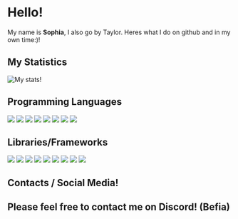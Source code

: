 <h1> Hello! </h1>
My name is <b>Sophia</b>, I also go by Taylor. Heres what I do on github and in my own time:)!

<h2> My Statistics </h2>

<img align="center" src="https://github-readme-streak-stats.herokuapp.com?user=TaylorIsBlue&theme=vue-dark&hide_border=true&date_format=M%20j%5B%2C%20Y%5D" alt="My stats!" />

<h2> Programming Languages </h2>


[<img src="https://img.shields.io/badge/HTML5-E34F26?style=for-the-badge&logo=html5&logoColor=white" />](https://github.com/TaylorIsBlue)
[<img src="https://img.shields.io/badge/CSS3-1572B6?style=for-the-badge&logo=css3&logoColor=white" />](https://github.com/TaylorIsBlue)
[<img src="https://img.shields.io/badge/JavaScript-323330?style=for-the-badge&logo=javascript&logoColor=F7DF1E" />](https://github.com/TaylorIsBlue)
[<img src="https://img.shields.io/badge/TypeScript-007ACC?style=for-the-badge&logo=typescript&logoColor=white" />](https://github.com/TaylorIsBlue)
[<img src="https://img.shields.io/badge/C%23-239120?style=for-the-badge&logo=c-sharp&logoColor=white" />](https://github.com/TaylorIsBlue)
[<img src="https://img.shields.io/badge/Java-ED8B00?style=for-the-badge&logo=java&logoColor=white" />](https://github.com/TaylorIsBlue)
[<img src="https://img.shields.io/badge/Lua-323330?style=for-the-badge&logo=lua&logoColor=white" />](https://github.com/TaylorIsBlue) 
[<img src="https://img.shields.io/badge/json-5E5C5C?style=for-the-badge&logo=json&logoColor=white" />](https://github.com/TaylorIsBlue)


<h2> Libraries/Frameworks </h2>


[<img src="https://img.shields.io/badge/React_Native-20232A?style=for-the-badge&logo=react&logoColor=61DAFB" />](https://github.com/TaylorIsBlue)
[<img src="https://img.shields.io/badge/Node.js-339933?style=for-the-badge&logo=nodedotjs&logoColor=white" />](https://github.com/TaylorIsBlue)
[<img src="https://img.shields.io/badge/.NET-512BD4?style=for-the-badge&logo=dotnet&logoColor=white" />](https://github.com/TaylorIsBlue)
[<img src="https://img.shields.io/badge/React-20232A?style=for-the-badge&logo=react&logoColor=61DAFB" />](https://github.com/TaylorIsBlue)
[<img src="https://img.shields.io/badge/Vue.js-35495E?style=for-the-badge&logo=vuedotjs&logoColor=4FC08D" />](https://github.com/TaylorIsBlue)
[<img src="https://img.shields.io/badge/Bootstrap-563D7C?style=for-the-badge&logo=bootstrap&logoColor=white" />](https://github.com/TaylorIsBlue)
[<img src="https://img.shields.io/badge/Tailwind_CSS-38B2AC?style=for-the-badge&logo=tailwind-css&logoColor=white" />](https://github.com/TaylorIsBlue)
[<img src="https://img.shields.io/badge/jQuery-0769AD?style=for-the-badge&logo=jquery&logoColor=white" />](https://github.com/TaylorIsBlue)
[<img src="https://img.shields.io/badge/next.js-000000?style=for-the-badge&logo=nextdotjs&logoColor=white" />](https://github.com/TaylorIsBlue)

<h2> Contacts / Social Media! <h2>

<p>
  <b> Please feel free to contact me on Discord! (Befia) </b> <br>
</p>
